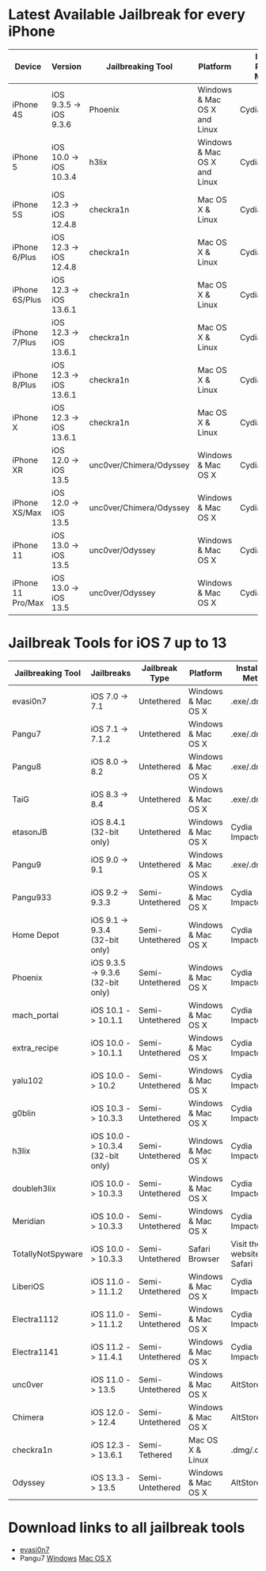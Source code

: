 # Latest Available Jailbreak for every iPhone

| Device | Version | Jailbreaking Tool | Platform | Installed Package Manager |
|---------|----------|----------|---------|--------|
| iPhone 4S  | iOS 9.3.5 -> iOS 9.3.6 | Phoenix   | Windows & Mac OS X and Linux | Cydia |
| iPhone 5   | iOS 10.0 -> iOS 10.3.4 | h3lix     | Windows & Mac OS X and Linux | Cydia |
| iPhone 5S  | iOS 12.3 -> iOS 12.4.8 | checkra1n | Mac OS X & Linux | Cydia |
| iPhone 6/Plus  | iOS 12.3 -> iOS 12.4.8 | checkra1n | Mac OS X & Linux | Cydia |
| iPhone 6S/Plus | iOS 12.3 -> iOS 13.6.1 | checkra1n | Mac OS X & Linux | Cydia |
| iPhone 7/Plus  | iOS 12.3 -> iOS 13.6.1 | checkra1n | Mac OS X & Linux | Cydia |
| iPhone 8/Plus  | iOS 12.3 -> iOS 13.6.1 | checkra1n | Mac OS X & Linux | Cydia |
| iPhone X       | iOS 12.3 -> iOS 13.6.1 | checkra1n | Mac OS X & Linux | Cydia |
| iPhone XR      | iOS 12.0 -> iOS 13.5   | unc0ver/Chimera/Odyssey | Windows & Mac OS X | Cydia/Sileo/Sileo |
| iPhone XS/Max  | iOS 12.0 -> iOS 13.5   | unc0ver/Chimera/Odyssey | Windows & Mac OS X | Cydia/Sileo/Sileo |
| iPhone 11      | iOS 13.0 -> iOS 13.5   | unc0ver/Odyssey         | Windows & Mac OS X | Cydia/Sileo |
| iPhone 11 Pro/Max | iOS 13.0 -> iOS 13.5 | unc0ver/Odyssey        | Windows & Mac OS X | Cydia/Sileo |


# Jailbreak Tools for iOS 7 up to 13

| Jailbreaking Tool | Jailbreaks | Jailbreak Type | Platform | Installation Method | Package Manager |
|----------|---------|----------|--------|---------|------|
| evasi0n7 | iOS 7.0 -> 7.1 | Untethered | Windows & Mac OS X | .exe/.dmg | Cydia |
| Pangu7 | iOS 7.1 -> 7.1.2 | Untethered | Windows & Mac OS X | .exe/.dmg | Cydia |
| Pangu8 | iOS 8.0 -> 8.2 | Untethered | Windows & Mac OS X | .exe/.dmg | Cydia |
| TaiG | iOS 8.3 -> 8.4 | Untethered | Windows & Mac OS X | .exe/.dmg | Cydia |
| etasonJB | iOS 8.4.1 (32-bit only) | Untethered | Windows & Mac OS X | Cydia Impactor | Cydia |
| Pangu9 | iOS 9.0 -> 9.1 | Untethered | Windows & Mac OS X | .exe/.dmg | Cydia |
| Pangu933 | iOS 9.2 -> 9.3.3 | Semi-Untethered | Windows & Mac OS X | Cydia Impactor | Cydia |
| Home Depot | iOS 9.1 -> 9.3.4 (32-bit only) | Semi-Untethered | Windows & Mac OS X | Cydia Impactor | Cydia |
| Phoenix | iOS 9.3.5 -> 9.3.6 (32-bit only) | Semi-Untethered | Windows & Mac OS X | Cydia Impactor | Cydia |
| mach_portal | iOS 10.1 -> 10.1.1 | Semi-Untethered | Windows & Mac OS X | Cydia Impactor | Cydia |
| extra_recipe | iOS 10.0 -> 10.1.1 | Semi-Untethered | Windows & Mac OS X | Cydia Impactor | Cydia |
| yalu102 | iOS 10.0 -> 10.2 | Semi-Untethered | Windows & Mac OS X | Cydia Impactor | Cydia |
| g0blin | iOS 10.3 -> 10.3.3 | Semi-Untethered | Windows & Mac OS X | Cydia Impactor | Cydia |
| h3lix | iOS 10.0 -> 10.3.4 (32-bit only) | Semi-Untethered | Windows & Mac OS X | Cydia Impactor | Cydia |
| doubleh3lix | iOS 10.0 -> 10.3.3 | Semi-Untethered | Windows & Mac OS X | Cydia Impactor | Cydia |
| Meridian | iOS 10.0 -> 10.3.3 | Semi-Untethered | Windows & Mac OS X | Cydia Impactor | Cydia |
| TotallyNotSpyware | iOS 10.0 -> 10.3.3 | Semi-Untethered | Safari Browser | Visit their website in Safari | Cydia |
| LiberiOS | iOS 11.0 -> 11.1.2 | Semi-Untethered | Windows & Mac OS X | Cydia Impactor | Cydia |
| Electra1112 | iOS 11.0 -> 11.1.2 | Semi-Untethered | Windows & Mac OS X | Cydia Impactor | Sileo |
| Electra1141 | iOS 11.2 -> 11.4.1 | Semi-Untethered | Windows & Mac OS X | Cydia Impactor | Sileo |
| unc0ver | iOS 11.0 -> 13.5   | Semi-Untethered | Windows & Mac OS X | AltStore | Cydia |
| Chimera | iOS 12.0 -> 12.4   | Semi-Untethered | Windows & Mac OS X | AltStore | Sileo |
| checkra1n | iOS 12.3 -> 13.6.1 | Semi-Tethered   | Mac OS X & Linux | .dmg/.deb/CLI | Cydia |
| Odyssey | iOS 13.3 -> 13.5   | Semi-Untethered | Windows & Mac OS X | AltStore | Sileo |


# Download links to all jailbreak tools

- [evasi0n7](https://www.techspot.com/downloads/6494-evasi0n7.html)
- Pangu7 [Windows](https://mega.nz/file/eY8RxRKb#2UYPogxuerqHdbpXiYUWWP4Wb90KdjXrRvn0poZcbFA)    [Mac OS X](https://mega.nz/#!vVlHTSpb!F4q1mbQWKdPRgSHO2jCmrNf13NtzJDouLMBBroWTOOg)
